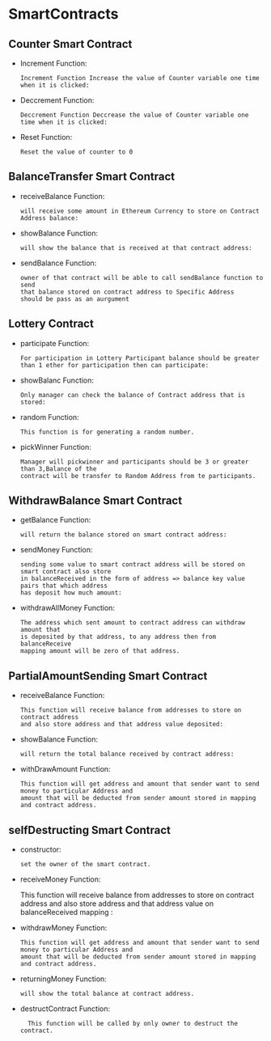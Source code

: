 # SmartContracts
 ## Counter Smart Contract

- Increment Function:

      Increment Function Increase the value of Counter variable one time when it is clicked:
- Deccrement Function:

      Deccrement Function Deccrease the value of Counter variable one time when it is clicked:
- Reset Function:

      Reset the value of counter to 0
      
 ## BalanceTransfer Smart Contract

- receiveBalance Function:

      will receive some amount in Ethereum Currency to store on Contract Address balance:
- showBalance Function:

      will show the balance that is received at that contract address:
- sendBalance Function:

      owner of that contract will be able to call sendBalance function to send 
      that balance stored on contract address to Specific Address
      should be pass as an aurgument

## Lottery Contract

- participate Function:

      For participation in Lottery Participant balance should be greater
      than 1 ether for participation then can participate:
- showBalanc Function:

      Only manager can check the balance of Contract address that is stored:
- random Function:

      This function is for generating a random number.
- pickWinner Function:

      Manager will pickwinner and participants should be 3 or greater than 3,Balance of the
      contract will be transfer to Random Address from te participants.

## WithdrawBalance Smart Contract

- getBalance Function:

      will return the balance stored on smart contract address:
- sendMoney Function:

      sending some value to smart contract address will be stored on smart contract also store
      in balanceReceived in the form of address => balance key value pairs that which address
      has deposit how much amount:
- withdrawAllMoney Function:

      The address which sent amount to contract address can withdraw amount that
      is deposited by that address, to any address then from balanceReceive
      mapping amount will be zero of that address.
      

## PartialAmountSending Smart Contract

- receiveBalance Function:

      This function will receive balance from addresses to store on contract address
      and also store address and that address value deposited:
- showBalance Function:

      will return the total balance received by contract address:
- withDrawAmount Function:

      This function will get address and amount that sender want to send money to particular Address and
      amount that will be deducted from sender amount stored in mapping and contract address.

## selfDestructing Smart Contract

- constructor:

      set the owner of the smart contract.
- receiveMoney Function:

     This function will receive balance from addresses to store on contract address
      and also store address and that address value  on balanceReceived mapping :
- withdrawMoney Function:

      This function will get address and amount that sender want to send money to particular Address and
      amount that will be deducted from sender amount stored in mapping and contract address.
- returningMoney Function:

      will show the total balance at contract address.
- destructContract Function:
       
        This function will be called by only owner to destruct the contract.

